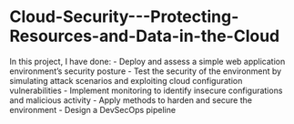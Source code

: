 # Cloud-Security---Protecting-Resources-and-Data-in-the-Cloud
 In this project, I have done:  - Deploy and assess a simple web application environment’s security posture - Test the security of the environment by simulating attack scenarios and exploiting cloud configuration vulnerabilities - Implement monitoring to identify insecure configurations and malicious activity - Apply methods to harden and secure the environment - Design a DevSecOps pipeline
